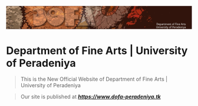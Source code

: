 <!-- Header Image -->
<div align="center" title="Department of Fine Arts | University of Peradeniya"><a href="https://www.dofa-peradeniya.tk"><img src="assets/img/header.jpg"></a></div>


<!-- Main Title -->
# Department of Fine Arts | University of Peradeniya


<!-- Description Text -->
> This is the New Official Website of Department of Fine Arts | University of Peradeniya

> Our site is published at ***https://www.dofa-peradeniya.tk***
